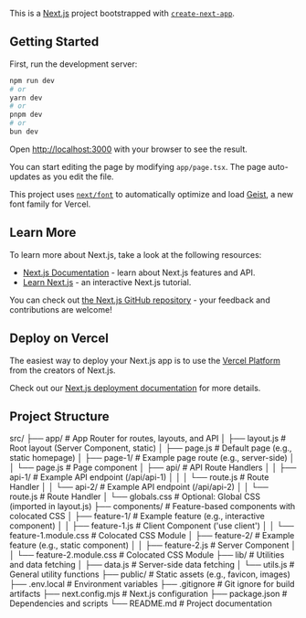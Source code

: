 This is a [Next.js](https://nextjs.org) project bootstrapped with [`create-next-app`](https://nextjs.org/docs/app/api-reference/cli/create-next-app).

## Getting Started

First, run the development server:

```bash
npm run dev
# or
yarn dev
# or
pnpm dev
# or
bun dev
```

Open [http://localhost:3000](http://localhost:3000) with your browser to see the result.

You can start editing the page by modifying `app/page.tsx`. The page auto-updates as you edit the file.

This project uses [`next/font`](https://nextjs.org/docs/app/building-your-application/optimizing/fonts) to automatically optimize and load [Geist](https://vercel.com/font), a new font family for Vercel.

## Learn More

To learn more about Next.js, take a look at the following resources:

- [Next.js Documentation](https://nextjs.org/docs) - learn about Next.js features and API.
- [Learn Next.js](https://nextjs.org/learn) - an interactive Next.js tutorial.

You can check out [the Next.js GitHub repository](https://github.com/vercel/next.js) - your feedback and contributions are welcome!

## Deploy on Vercel

The easiest way to deploy your Next.js app is to use the [Vercel Platform](https://vercel.com/new?utm_medium=default-template&filter=next.js&utm_source=create-next-app&utm_campaign=create-next-app-readme) from the creators of Next.js.

Check out our [Next.js deployment documentation](https://nextjs.org/docs/app/building-your-application/deploying) for more details.

## Project Structure

src/
├── app/                              # App Router for routes, layouts, and API
│   ├── layout.js                     # Root layout (Server Component, static)
│   ├── page.js                       # Default page (e.g., static homepage)
│   ├── page-1/                       # Example page route (e.g., server-side)
│   │   └── page.js                   # Page component
│   ├── api/                          # API Route Handlers
│   │   ├── api-1/                    # Example API endpoint (/api/api-1)
│   │   │   └── route.js              # Route Handler
│   │   └── api-2/                    # Example API endpoint (/api/api-2)
│   │       └── route.js              # Route Handler
│   └── globals.css                   # Optional: Global CSS (imported in layout.js)
├── components/                       # Feature-based components with colocated CSS
│   ├── feature-1/                    # Example feature (e.g., interactive component)
│   │   ├── feature-1.js              # Client Component ('use client')
│   │   └── feature-1.module.css      # Colocated CSS Module
│   ├── feature-2/                    # Example feature (e.g., static component)
│   │   ├── feature-2.js              # Server Component
│   │   └── feature-2.module.css      # Colocated CSS Module
├── lib/                              # Utilities and data fetching
│   ├── data.js                       # Server-side data fetching
│   └── utils.js                      # General utility functions
├── public/                           # Static assets (e.g., favicon, images)
├── .env.local                        # Environment variables
├── .gitignore                        # Git ignore for build artifacts
├── next.config.mjs                   # Next.js configuration
├── package.json                      # Dependencies and scripts
└── README.md                         # Project documentation